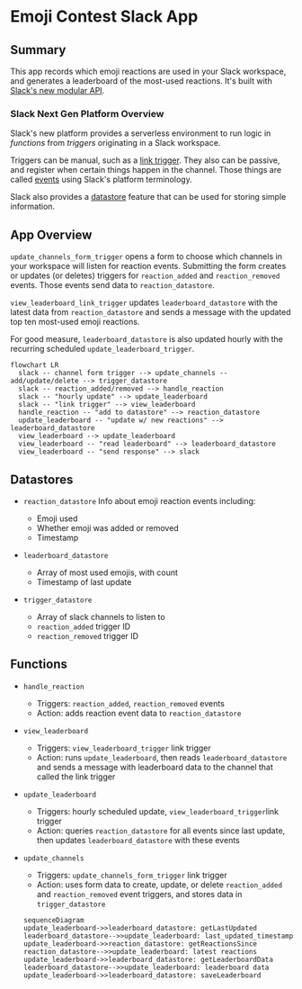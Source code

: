 # Emoji Contest Slack App

## Summary

This app records which emoji reactions are used in your Slack workspace, and
generates a leaderboard of the most-used reactions. It's built with
[Slack's new modular API](https://api.slack.com/future).

### Slack Next Gen Platform Overview

Slack's new platform provides a serverless environment to run logic in
_functions_ from _triggers_ originating in a Slack workspace.

Triggers can be manual, such as a
[link trigger](https://api.slack.com/future/triggers/link). They also can be
passive, and register when certain things happen in the channel. Those things
are called [events](https://api.slack.com/future/triggers/event) using Slack's
platform terminology.

Slack also provides a [datastore](https://api.slack.com/future/datastores)
feature that can be used for storing simple information.

## App Overview

`update_channels_form_trigger` opens a form to choose which channels in your workspace will listen for reaction events. Submitting the form creates or updates (or deletes) triggers for `reaction_added` and `reaction_removed` events. Those events send data to `reaction_datastore`.

`view_leaderboard_link_trigger` updates `leaderboard_datastore` with the latest data from `reaction_datastore` and sends a message with the updated top ten most-used emoji reactions.

For good measure, `leaderboard_datastore` is also updated hourly with the recurring scheduled `update_leaderboard_trigger`.

```mermaid
flowchart LR
  slack -- channel form trigger --> update_channels -- add/update/delete --> trigger_datastore
  slack -- reaction_added/removed --> handle_reaction
  slack -- "hourly update" --> update_leaderboard
  slack -- "link trigger" --> view_leaderboard
  handle_reaction -- "add to datastore" --> reaction_datastore
  update_leaderboard -- "update w/ new reactions" --> leaderboard_datastore
  view_leaderboard --> update_leaderboard
  view_leaderboard -- "read leaderboard" --> leaderboard_datastore
  view_leaderboard -- "send response" --> slack
```

## Datastores

-   `reaction_datastore` Info about emoji reaction events including:

    -   Emoji used
    -   Whether emoji was added or removed
    -   Timestamp

-   `leaderboard_datastore`

    -   Array of most used emojis, with count
    -   Timestamp of last update

-   `trigger_datastore`
    -   Array of slack channels to listen to
    -   `reaction_added` trigger ID
    -   `reaction_removed` trigger ID

## Functions

-   `handle_reaction`

    -   Triggers: `reaction_added`, `reaction_removed` events
    -   Action: adds reaction event data to `reaction_datastore`

-   `view_leaderboard`

    -   Triggers: `view_leaderboard_trigger` link trigger
    -   Action: runs `update_leaderboard`, then reads `leaderboard_datastore` and sends a message with leaderboard data to the channel that called the link trigger

-   `update_leaderboard`

    -   Triggers: hourly scheduled update, `view_leaderboard_trigger`link trigger
    -   Action: queries `reaction_datastore` for all events since last update, then
        updates `leaderboard_datastore` with these events

-   `update_channels`

    -   Triggers: `update_channels_form_trigger` link trigger
    -   Action: uses form data to create, update, or delete `reaction_added` and `reaction_removed` event triggers, and stores data in `trigger_datastore`

    ```mermaid
    sequenceDiagram
    update_leaderboard->>leaderboard_datastore: getLastUpdated
    leaderboard_datastore-->>update_leaderboard: last_updated_timestamp
    update_leaderboard->>reaction_datastore: getReactionsSince
    reaction_datastore-->>update_leaderboard: latest reactions
    update_leaderboard->>leaderboard_datastore: getLeaderboardData
    leaderboard_datastore-->>update_leaderboard: leaderboard data
    update_leaderboard->>leaderboard_datastore: saveLeaderboard
    ```
